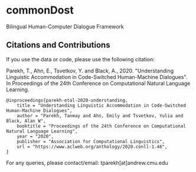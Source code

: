 # commonDost
Bilingual Human-Computer Dialogue Framework

## Citations and Contributions

If you use the data or code, please use the following citation:

Parekh, T., Ahn, E., Tsvetkov, Y. and Black, A., 2020. "Understanding Linguistic Accommodation in Code-Switched Human-Machine Dialogues". In Proceedings of the 24th Conference on Computational Natural Language Learning.

    @inproceedings{parekh-etal-2020-understanding,
        title = "Understanding Linguistic Accommodation in Code-Switched Human-Machine Dialogues",
        author = "Parekh, Tanmay and Ahn, Emily and Tsvetkov, Yulia and Black, Alan W",
        booktitle = "Proceedings of the 24th Conference on Computational Natural Language Learning",
        year = "2020",
        publisher = "Association for Computational Linguistics",
        url = "https://www.aclweb.org/anthology/2020.conll-1.46",
    }

For any queries, please contact/email: tparekh[at]andrew.cmu.edu

